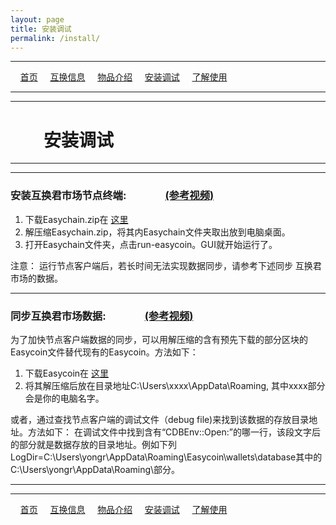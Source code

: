 ```yaml
---
layout: page
title: 安装调试
permalink: /install/
---
```

---

&#160;&#160;&#160; [首页](https://ubarterchain.github.io/) &#160;&#160;&#160; [互换信息](/info/) &#160;&#160;&#160; [物品介绍](/list/) &#160;&#160;&#160;  [安装调试](/install/) &#160;&#160;&#160;  [了解使用](/learn/) 

---
---

# &#160;&#160;&#160; &#160;&#160;&#160; 安装调试 #

---
---

### 安装互换君市场节点终端: &#160;&#160;&#160; &#160;&#160;&#160;&#160;&#160;&#160; &#160;&#160;&#160; [(参考视频)](https://www.youtube.com/watch?v=XxMdz7082yo&t=16s) ###

1. 下载Easychain.zip在 [这里](https://github.com/ubarterchain/UBarterChain3/blob/master/Easychain.zip)
2. 解压缩Easychain.zip，将其内Easychain文件夹取出放到电脑桌面。
3. 打开Easychain文件夹，点击run-easycoin。GUI就开始运行了。

注意：
运行节点客户端后，若长时间无法实现数据同步，请参考下述同步 互换君市场的数据。

---

### 同步互换君市场数据: &#160;&#160;&#160; &#160;&#160;&#160;&#160;&#160;&#160; &#160;&#160;&#160; [(参考视频)](https://www.youtube.com/watch?v=XxMdz7082yo&t=16s) ### 

为了加快节点客户端数据的同步，可以用解压缩的含有预先下载的部分区块的Easycoin文件替代现有的Easycoin。方法如下：
1. 下载Easycoin在 [这里](https://github.com/ubarterchain/UBarterChain3/blob/master/Easycoin.zip)
2. 将其解压缩后放在目录地址C:\Users\xxxx\AppData\Roaming, 其中xxxx部分会是你的电脑名字。

或者，通过查找节点客户端的调试文件（debug file)来找到该数据的存放目录地址。方法如下：
在调试文件中找到含有“CDBEnv::Open:”的哪一行，该段文字后的部分就是数据存放的目录地址。例如下列LogDir=C:\Users\yongr\AppData\Roaming\Easycoin\wallets\database其中的C:\Users\yongr\AppData\Roaming\部分。

---
---

&#160;&#160;&#160; [首页](https://ubarterchain.github.io/) &#160;&#160;&#160; [互换信息](/info/) &#160;&#160;&#160; [物品介绍](/list/) &#160;&#160;&#160;  [安装调试](/install/) &#160;&#160;&#160;  [了解使用](/learn/) 
